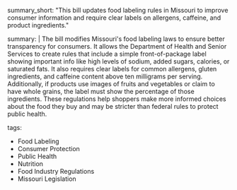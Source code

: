 summary_short: "This bill updates food labeling rules in Missouri to improve consumer information and require clear labels on allergens, caffeine, and product ingredients."

summary: |
  The bill modifies Missouri's food labeling laws to ensure better transparency for consumers. It allows the Department of Health and Senior Services to create rules that include a simple front-of-package label showing important info like high levels of sodium, added sugars, calories, or saturated fats. It also requires clear labels for common allergens, gluten ingredients, and caffeine content above ten milligrams per serving. Additionally, if products use images of fruits and vegetables or claim to have whole grains, the label must show the percentage of those ingredients. These regulations help shoppers make more informed choices about the food they buy and may be stricter than federal rules to protect public health.

tags:
  - Food Labeling
  - Consumer Protection
  - Public Health
  - Nutrition
  - Food Industry Regulations
  - Missouri Legislation

